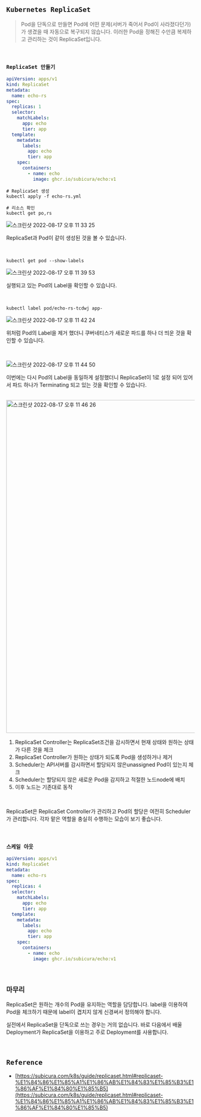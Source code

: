 ## `Kubernetes ReplicaSet`

> Pod을 단독으로 만들면 Pod에 어떤 문제(서버가 죽어서 Pod이 사라졌다던가)가 생겼을 때 자동으로 복구되지 않습니다. 이러한 Pod을 정해진 수만큼 복제하고 관리하는 것이 ReplicaSet입니다.

<br>

### `ReplicaSet 만들기`

```yaml
apiVersion: apps/v1
kind: ReplicaSet
metadata:
  name: echo-rs
spec:
  replicas: 1
  selector:
    matchLabels:
      app: echo
      tier: app
  template:
    metadata:
      labels:
        app: echo
        tier: app
    spec:
      containers:
        - name: echo
          image: ghcr.io/subicura/echo:v1
```

```
# ReplicaSet 생성
kubectl apply -f echo-rs.yml

# 리소스 확인
kubectl get po,rs
```

![스크린샷 2022-08-17 오후 11 33 25](https://user-images.githubusercontent.com/45676906/185162456-fc9fbf8e-a734-4dd9-b492-08ac2362e26d.png)

ReplicaSet과 Pod이 같이 생성된 것을 볼 수 있습니다.

<br>

```
kubectl get pod --show-labels
```

![스크린샷 2022-08-17 오후 11 39 53](https://user-images.githubusercontent.com/45676906/185166274-55821bee-fd84-4e6c-bee1-0a4f2cce6192.png)

실행되고 있는 Pod의 Label을 확인할 수 있습니다.

<br>

```
kubectl label pod/echo-rs-tcdwj app-
```

![스크린샷 2022-08-17 오후 11 42 24](https://user-images.githubusercontent.com/45676906/185167822-9cea2704-6364-460a-b328-0a8245740562.png)

위처럼 Pod의 Label을 제거 했더니 쿠버네티스가 새로운 파드를 하나 더 띄운 것을 확인할 수 있습니다.

<br>

![스크린샷 2022-08-17 오후 11 44 50](https://user-images.githubusercontent.com/45676906/185169074-797d1a23-062a-4df5-b9c8-7a2dd8c5c479.png)

이번에는 다시 Pod의 Label을 동일하게 설정했더니 ReplicaSet이 1로 설정 되어 있어서 파드 하나가 Terminating 되고 있는 것을 확인할 수 있습니다.

<br>

<img width="890" alt="스크린샷 2022-08-17 오후 11 46 26" src="https://user-images.githubusercontent.com/45676906/185169596-7681837a-3bf4-42c8-b9b9-b4ba1b39daad.png">

1. ReplicaSet Controller는 ReplicaSet조건을 감시하면서 현재 상태와 원하는 상태가 다른 것을 체크
2. ReplicaSet Controller가 원하는 상태가 되도록 Pod을 생성하거나 제거
3. Scheduler는 API서버를 감시하면서 할당되지 않은unassigned Pod이 있는지 체크
4. Scheduler는 할당되지 않은 새로운 Pod을 감지하고 적절한 노드node에 배치
5. 이후 노드는 기존대로 동작

<br>

ReplicaSet은 ReplicaSet Controller가 관리하고 Pod의 할당은 여전히 Scheduler가 관리합니다. 각자 맡은 역할을 충실히 수행하는 모습이 보기 좋습니다.

<br>

### `스케일 아웃`

```yaml
apiVersion: apps/v1
kind: ReplicaSet
metadata:
  name: echo-rs
spec:
  replicas: 4
  selector:
    matchLabels:
      app: echo
      tier: app
  template:
    metadata:
      labels:
        app: echo
        tier: app
    spec:
      containers:
        - name: echo
          image: ghcr.io/subicura/echo:v1
```

<br>

## `마무리`

ReplicaSet은 원하는 개수의 Pod을 유지하는 역할을 담당합니다. label을 이용하여 Pod을 체크하기 때문에 label이 겹치지 않게 신경써서 정의해야 합니다.

실전에서 ReplicaSet을 단독으로 쓰는 경우는 거의 없습니다. 바로 다음에서 배울 Deployment가 ReplicaSet을 이용하고 주로 Deployment를 사용합니다.

<br>

## `Reference`

- [https://subicura.com/k8s/guide/replicaset.html#replicaset-%E1%84%86%E1%85%A1%E1%86%AB%E1%84%83%E1%85%B3%E1%86%AF%E1%84%80%E1%85%B5](https://subicura.com/k8s/guide/replicaset.html#replicaset-%E1%84%86%E1%85%A1%E1%86%AB%E1%84%83%E1%85%B3%E1%86%AF%E1%84%80%E1%85%B5)